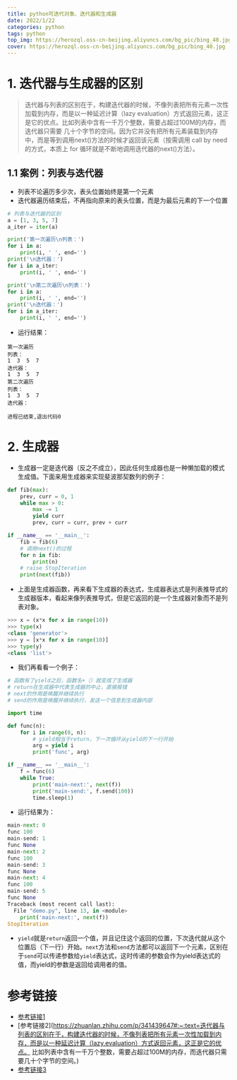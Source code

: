 ```yaml
---
title: python可迭代对象、迭代器和生成器
date: 2022/1/22
categories: python
tags: python
top_img: https://herozql.oss-cn-beijing.aliyuncs.com/bg_pic/bing_40.jpg
cover: https://herozql.oss-cn-beijing.aliyuncs.com/bg_pic/bing_40.jpg
---
```


# 1. 迭代器与生成器的区别

>迭代器与列表的区别在于，构建迭代器的时候，不像列表把所有元素一次性加载到内存，而是以一种延迟计算（lazy
>evaluation）方式返回元素，这正是它的优点。比如列表中含有一千万个整数，需要占超过100M的内存，而迭代器只需要
>几十个字节的空间。因为它并没有把所有元素装载到内存中，而是等到调用next()方法的时候才返回该元素（按需调用
>call by need 的方式，本质上 for 循环就是不断地调用迭代器的next()方法）。

## 1.1 案例：列表与迭代器

- 列表不论遍历多少次，表头位置始终是第一个元素
- 迭代器遍历结束后，不再指向原来的表头位置，而是为最后元素的下一个位置

```python
# 列表与迭代器的区别
a = [1, 3, 5, 7]
a_iter = iter(a)

print('第一次遍历\n列表：')
for i in a:
    print(i, ' ', end='')
print('\n迭代器：')
for i in a_iter:
    print(i, ' ', end='')

print('\n第二次遍历\n列表：')
for i in a:
    print(i, ' ', end='')
print('\n迭代器：')
for i in a_iter:
    print(i, ' ', end='')
```

- 运行结果：

```
第一次遍历
列表：
1  3  5  7  
迭代器：
1  3  5  7  
第二次遍历
列表：
1  3  5  7  
迭代器：

进程已结束,退出代码0
```

# 2. 生成器

- 生成器一定是迭代器（反之不成立），因此任何生成器也是一种懒加载的模式生成值。下面来用生成器来实现斐波那契数列的例子：

```python
def fib(max):
    prev, curr = 0, 1
    while max > 0:
        max -= 1
        yield curr
        prev, curr = curr, prev + curr

if __name__ == '__main__':
    fib = fib(6)
    # 调用next()的过程
    for n in fib:
        print(n)
    # raise StopIteration
    print(next(fib))
```

- 上面是生成器函数，再来看下生成器的表达式，生成器表达式是列表推导式的生成器版本，看起来像列表推导式，但是它返回的是一个生成器对象而不是列表对象。

```python
>>> x = (x*x for x in range(10))
>>> type(x)
<class 'generator'>
>>> y = [x*x for x in range(10)]
>>> type(y)
<class 'list'>
```

- 我们再看看一个例子：

```python
# 函数有了yield之后，函数名+（）就变成了生成器
# return在生成器中代表生成器的中止，直接报错
# next的作用是唤醒并继续执行
# send的作用是唤醒并继续执行，发送一个信息到生成器内部

import time

def func(n):
    for i in range(0, n):
        # yield相当于return，下一次循环从yield的下一行开始
        arg = yield i
        print('func', arg)

if __name__ == '__main__':
    f = func(6)
    while True:
        print('main-next:', next(f))
        print('main-send:', f.send(100))
        time.sleep(1)
```

- 运行结果为：

```python
main-next: 0
func 100
main-send: 1
func None
main-next: 2
func 100
main-send: 3
func None
main-next: 4
func 100
main-send: 5
func None
Traceback (most recent call last):
  File "demo.py", line 13, in <module>
    print('main-next:', next(f))
StopIteration
```

- `yield`就是`return`返回一个值，并且记住这个返回的位置，下次迭代就从这个位置后（下一行）开始。`next`方法和`send`方法都可以返回下一个元素，区别在于`send`可以传递参数给`yield`表达式，这时传递的参数会作为yield表达式的值，而yield的参数是返回给调用者的值。

# 参考链接

- [参考链接1](https://www.jianshu.com/p/1319018dde31)
- [参考链接2](https://zhuanlan.zhihu.com/p/341439647#:~:text=迭代器与列表的区别在于，构建迭代器的时候，不像列表把所有元素一次性加载到内存，而是以一种延迟计算（lazy,evaluation）方式返回元素，这正是它的优点。 比如列表中含有一千万个整数，需要占超过100M的内存，而迭代器只需要几十个字节的空间。)
- [参考链接3](https://www.cnblogs.com/wj-1314/p/8490822.html#:~:text=%E7%94%9F%E6%88%90%E5%99%A8%E6%98%AF%E4%B8%80%E4%B8%AA%E7%89%B9%E6%AE%8A%E7%9A%84%E7%A8%8B%E5%BA%8F%EF%BC%8C%E5%8F%AF%E4%BB%A5%E8%A2%AB%E7%94%A8%E4%BD%9C%E6%8E%A7%E5%88%B6%E5%BE%AA%E7%8E%AF%E7%9A%84%E8%BF%AD%E4%BB%A3%E8%A1%8C%E4%B8%BA%EF%BC%8Cpython%E4%B8%AD%E7%94%9F%E6%88%90%E5%99%A8%E6%98%AF%E8%BF%AD%E4%BB%A3%E5%99%A8%E7%9A%84%E4%B8%80%E7%A7%8D%EF%BC%8C%E4%BD%BF%E7%94%A8yield%E8%BF%94%E5%9B%9E%E5%80%BC%E5%87%BD%E6%95%B0%EF%BC%8C%E6%AF%8F%E6%AC%A1%E8%B0%83%E7%94%A8yield%E4%BC%9A%E6%9A%82%E5%81%9C%EF%BC%8C%E8%80%8C%E5%8F%AF%E4%BB%A5%E4%BD%BF%E7%94%A8next,%28%29%E5%87%BD%E6%95%B0%E5%92%8Csend%20%28%29%E5%87%BD%E6%95%B0%E6%81%A2%E5%A4%8D%E7%94%9F%E6%88%90%E5%99%A8%E3%80%82)
